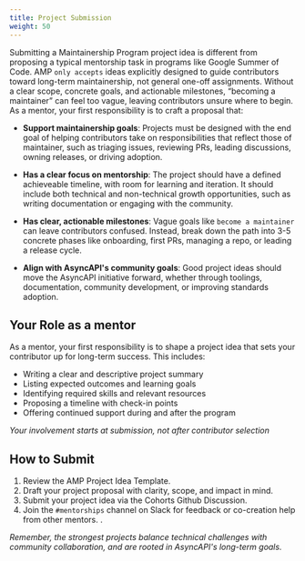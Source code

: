 ```yaml
---
title: Project Submission
weight: 50
---
```


Submitting a Maintainership Program project idea is different from proposing a typical mentorship task in programs like Google Summer of Code. AMP `only accepts` ideas explicitly designed to guide contributors toward long-term maintainership, not general one-off assignments. Without a clear scope, concrete goals, and actionable milestones, “becoming a maintainer” can feel too vague, leaving contributors unsure where to begin. As a mentor, your first responsibility is to craft a proposal that:

- **Support maintainership goals**:
  Projects must be designed with the end goal of helping contributors take on responsibilities that reflect those of maintainer, such as triaging issues, reviewing PRs, leading discussions, owning releases, or driving adoption.

- **Has a clear focus on mentorship**:
  The project should have a defined achieveable timeline, with room for learning and iteration. It should include both technical and non-technical growth opportunities, such as writing documentation or engaging with the community.

- **Has clear, actionable milestones**:
  Vague goals like `become a maintainer` can leave contributors confused. Instead, break down the path into 3-5 concrete phases like onboarding, first PRs, managing a repo, or leading a release cycle.

- **Align with AsyncAPI's community goals**:
  Good project ideas should move the AsyncAPI initiative forward, whether through toolings, documentation, community development, or improving standards adoption.

## Your Role as a mentor

As a mentor, your first responsibility is to shape a project idea that sets your contributor up for long-term success. This includes:

- Writing a clear and descriptive project summary
- Listing expected outcomes and learning goals
- Identifying required skills and relevant resources
- Proposing a timeline with check-in points
- Offering continued support during and after the program

_Your involvement starts at submission, not after contributor selection_

## How to Submit

1. Review the AMP Project Idea Template.
2. Draft your project proposal with clarity, scope, and impact in mind. 
3. Submit your project idea via the Cohorts Github Discussion. 
4. Join the `#mentorships` channel on Slack for feedback or co-creation help from other mentors. . 

_Remember, the strongest projects balance technical challenges with community collaboration, and are rooted in AsyncAPI's long-term goals._